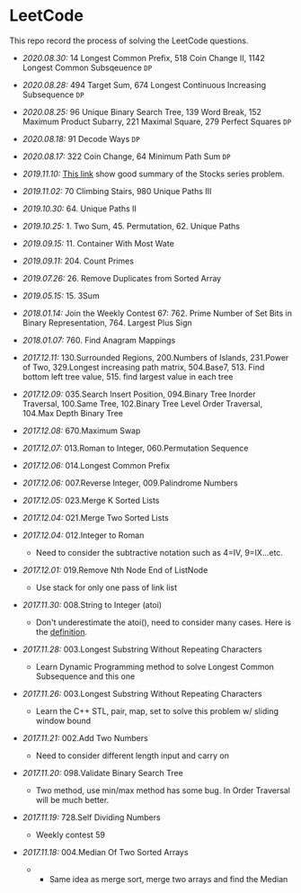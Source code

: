 # LeetCode
This repo record the process of solving the LeetCode questions.

- _2020.08.30:_ 14 Longest Common Prefix, 518 Coin Change II, 1142 Longest Common Subsqeuence `DP`
- _2020.08.28:_ 494 Target Sum, 674 Longest Continuous Increasing Subsequence `DP`
- _2020.08.25:_ 96 Unique Binary Search Tree, 139 Word Break, 152 Maximum Product Subarry, 221 Maximal Square, 279 Perfect Squares `DP`
- _2020.08.18:_ 91 Decode Ways `DP`
- _2020.08.17:_ 322 Coin Change, 64 Minimum Path Sum `DP`
- _2019.11.10:_ [This link](https://leetcode.com/problems/best-time-to-buy-and-sell-stock-with-transaction-fee/discuss/108870/Most-consistent-ways-of-dealing-with-the-series-of-stock-problems) show good summary of the Stocks series problem.
- _2019.11.02:_ 70 Climbing Stairs, 980 Unique Paths III
- _2019.10.30:_ 64. Unique Paths II
- _2019.10.25:_ 1. Two Sum, 45. Permutation, 62. Unique Paths
- _2019.09.15:_ 11. Container With Most Wate
- _2019.09.11:_ 204. Count Primes
- _2019.07.26:_ 26. Remove Duplicates from Sorted Array
- _2019.05.15:_ 15. 3Sum
- _2018.01.14:_ Join the Weekly Contest 67: 762. Prime Number of Set Bits in Binary Representation, 764. Largest Plus Sign
- _2018.01.07:_ 760. Find Anagram Mappings

- _2017.12.11:_ 130.Surrounded Regions, 200.Numbers of Islands, 231.Power of Two,
                329.Longest increasing path matrix, 504.Base7,
                513. Find bottom left tree value, 515. find largest value in each tree
- _2017.12.09:_ 035.Search Insert Position, 094.Binary Tree Inorder Traversal,
                100.Same Tree, 102.Binary Tree Level Order Traversal, 104.Max Depth Binary Tree
- _2017.12.08:_ 670.Maximum Swap
- _2017.12.07:_ 013.Roman to Integer, 060.Permutation Sequence
- _2017.12.06:_ 014.Longest Common Prefix
- _2017.12.06:_ 007.Reverse Integer, 009.Palindrome Numbers
- _2017.12.05:_ 023.Merge K Sorted Lists
- _2017.12.04:_ 021.Merge Two Sorted Lists
- _2017.12.04:_ 012.Integer to Roman
    - Need to consider the subtractive notation such as 4=IV, 9=IX...etc.
- _2017.12.01:_ 019.Remove Nth Node End of ListNode
    - Use stack for only one pass of link list
- _2017.11.30:_ 008.String to Integer (atoi)
    - Don't underestimate the atoi(), need to consider many cases. Here is the [definition][2de51da4].
- _2017.11.28:_ 003.Longest Substring Without Repeating Characters
    - Learn Dynamic Programming method to solve Longest Common Subsequence and this one
- _2017.11.26:_ 003.Longest Substring Without Repeating Characters
    - Learn the C++ STL, pair, map, set to solve this problem w/ sliding window bound
- _2017.11.21:_ 002.Add Two Numbers
    - Need to consider different length input and carry on
- _2017.11.20:_ 098.Validate Binary Search Tree
    - Two method, use min/max method has some bug. In Order Traversal will be much better.
- _2017.11.19:_ 728.Self Dividing Numbers
    - Weekly contest 59
- _2017.11.18:_ 004.Median Of Two Sorted Arrays
    - - Same idea as merge sort, merge two arrays and find the Median

  [2de51da4]: http://www.cplusplus.com/reference/cstdlib/atoi/ "atoi"
